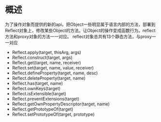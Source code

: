 # 概述
为了操作对象而提供的新的api。把Object一些明显属于语言内部的方法，部署到Reflect对象上，修改某些Object的方法。让Object的操作变成函数行为。reflect方法和proxy对象的方法一一对应。
reflect对象总共有13个静态方法，与proxy一一对应
- Reflect.apply(target, thisArg, args)
- Reflect.construct(target, args)
- Reflect.get(target, name, receiver)
- Reflect.set(target, name, value, receiver)
- Reflect.defineProperty(target, name, desc)
- Reflect.deleteProperty(target, name)
- Reflect.has(target, name)
- Reflect.ownKeys(target)
- Reflect.isExtensible(target)
- Reflect.preventExtensions(target)
- Reflect.getOwnPropertyDescriptor(target, name)
- Reflect.getPrototypeOf(target)
- Reflect.setPrototypeOf(target, prototype)